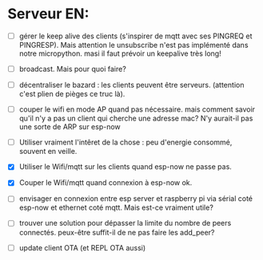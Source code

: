 # Serveur EN:

- [ ] gérer le keep alive des clients (s'inspirer de mqtt avec ses PINGREQ et PINGRESP). Mais attention le unsubscribe n'est pas implémenté dans notre micropython. masi il faut prévoir un keepalive très long!
- [ ] broadcast. Mais pour quoi faire?

- [ ] décentraliser le bazard : les clients peuvent être serveurs. (attention c'est plien de pièges ce truc là).
- [ ] couper le wifi en mode AP quand pas nécessaire. mais comment savoir qu'il n'y a pas un client qui cherche une adresse mac? N'y aurait-il pas une sorte de ARP sur esp-now
- [ ] Utiliser vraiment l'intêret de la chose : peu d'energie consommé, souvent en veille.
- [x] Utiliser le Wifi/mqtt sur les clients quand esp-now ne passe pas.
- [x] Couper le Wifi/mqtt quand connexion à esp-now ok.
- [ ] envisager en connexion entre esp server et raspberry pi via sérial coté esp-now et ethernet coté mqtt. Mais est-ce vraiment utile?
- [ ] trouver une solution pour dépasser la limite du nombre de peers connectés. peux-être suffit-il de ne pas faire les add_peer?
- [ ] update client OTA (et REPL OTA aussi)